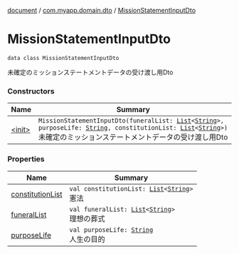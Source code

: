 [document](../../index.md) / [com.myapp.domain.dto](../index.md) / [MissionStatementInputDto](./index.md)

# MissionStatementInputDto

`data class MissionStatementInputDto`

未確定のミッションステートメントデータの受け渡し用Dto

### Constructors

| Name | Summary |
|---|---|
| [&lt;init&gt;](-init-.md) | `MissionStatementInputDto(funeralList: `[`List`](https://kotlinlang.org/api/latest/jvm/stdlib/kotlin.collections/-list/index.html)`<`[`String`](https://kotlinlang.org/api/latest/jvm/stdlib/kotlin/-string/index.html)`>, purposeLife: `[`String`](https://kotlinlang.org/api/latest/jvm/stdlib/kotlin/-string/index.html)`, constitutionList: `[`List`](https://kotlinlang.org/api/latest/jvm/stdlib/kotlin.collections/-list/index.html)`<`[`String`](https://kotlinlang.org/api/latest/jvm/stdlib/kotlin/-string/index.html)`>)`<br>未確定のミッションステートメントデータの受け渡し用Dto |

### Properties

| Name | Summary |
|---|---|
| [constitutionList](constitution-list.md) | `val constitutionList: `[`List`](https://kotlinlang.org/api/latest/jvm/stdlib/kotlin.collections/-list/index.html)`<`[`String`](https://kotlinlang.org/api/latest/jvm/stdlib/kotlin/-string/index.html)`>`<br>憲法 |
| [funeralList](funeral-list.md) | `val funeralList: `[`List`](https://kotlinlang.org/api/latest/jvm/stdlib/kotlin.collections/-list/index.html)`<`[`String`](https://kotlinlang.org/api/latest/jvm/stdlib/kotlin/-string/index.html)`>`<br>理想の葬式 |
| [purposeLife](purpose-life.md) | `val purposeLife: `[`String`](https://kotlinlang.org/api/latest/jvm/stdlib/kotlin/-string/index.html)<br>人生の目的 |
